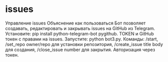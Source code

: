 # issues
Управление issues
Объяснение как пользоваться
Бот позволяет создавать, редактировать и закрывать issues на GitHub из Telegram.
Установите: pip install python-telegram-bot pygithub.
TOKEN и GitHub токен с правами на issues.
Запустите: python bot3.py.
Команды: /start, /set_repo owner/repo для установки репозитория, /create_issue title body для создания, /close_issue number для закрытия. Авторизация через токен.
